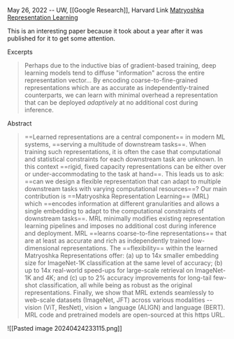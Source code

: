 May 26, 2022 -- UW, [[Google Research]], Harvard
Link [Matryoshka Representation Learning](https://arxiv.org/abs/2205.13147?utm_source=substack&utm_medium=email)

This is an interesting paper because it took about a year after it was published for it to get some attention.

Excerpts
> Perhaps due to the inductive bias of gradient-based training, deep learning models tend to diffuse "information" across the entire representation vector... By encoding coarse-to-fine-grained representations which are as accurate as independently-trained counterparts, we can learn with minimal overhead a representation that can be deployed *adaptively* at no additional cost during inference.




Abstract
> ==Learned representations are a central component== in modern ML systems, ==serving a multitude of downstream tasks==. When training such representations, it is often the case that computational and statistical constraints for each downstream task are unknown. In this context ==rigid, fixed capacity representations can be either over or under-accommodating to the task at hand==. This leads us to ask: ==can we design a flexible representation that can adapt to multiple downstream tasks with varying computational resources==? Our main contribution is ==Matryoshka Representation Learning== (MRL) which ==encodes information at different granularities and allows a single embedding to adapt to the computational constraints of downstream tasks==. MRL minimally modifies existing representation learning pipelines and imposes no additional cost during inference and deployment. MRL ==learns coarse-to-fine representations== that are at least as accurate and rich as independently trained low-dimensional representations. The ==flexibility== within the learned Matryoshka Representations offer: (a) up to 14x smaller embedding size for ImageNet-1K classification at the same level of accuracy; (b) up to 14x real-world speed-ups for large-scale retrieval on ImageNet-1K and 4K; and (c) up to 2% accuracy improvements for long-tail few-shot classification, all while being as robust as the original representations. Finally, we show that MRL extends seamlessly to web-scale datasets (ImageNet, JFT) across various modalities -- vision (ViT, ResNet), vision + language (ALIGN) and language (BERT). MRL code and pretrained models are open-sourced at this https URL.


![[Pasted image 20240424233115.png]]

